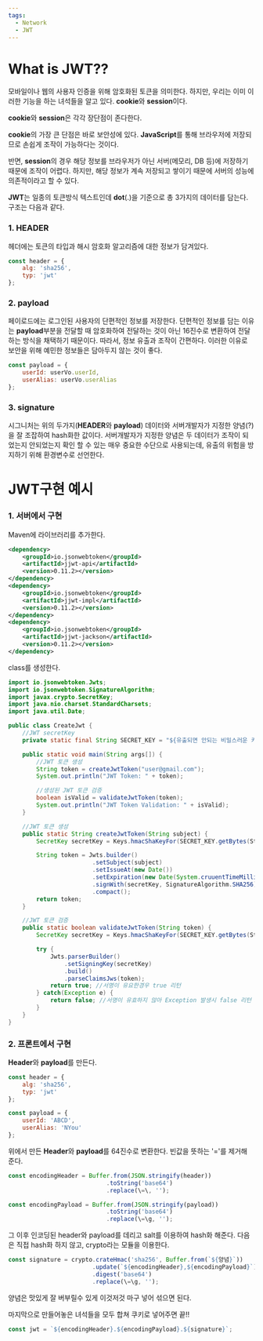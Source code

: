 ```yaml
---
tags:
  - Network
  - JWT
---
```


# What is JWT??
모바일이나 웹의 사용자 인증을 위해 암호화된 토큰을 의미한다.
하지만, 우리는 이미 이러한 기능을 하는 녀석들을 알고 있다.
**cookie**와 **session**이다.

**cookie**와 **session**은 각각 장단점이 존다한다.

**cookie**의 가장 큰 단점은 바로 보안성에 있다.
**JavaScript**를 통해 브라우저에 저장되므로 손쉽게 조작이 가능하다는 것이다.

반면, **session**의 경우 해당 정보를 브라우저가 아닌 서버(메모리, DB 등)에 저장하기 때문에 조작이 어렵다.
하지만, 해당 정보가 계속 저장되고 쌓이기 때문에 서버의 성능에 의존적이라고 할 수 있다.

**JWT**는 일종의 토큰방식 텍스트인데 **dot**(.)을 기준으로 총 3가지의 데이터를 담는다.
구조는 다음과 같다.

### 1. HEADER
헤더에는 토큰의 타입과 해시 암호화 알고리즘에 대한 정보가 담겨있다.
```JavaScript
const header = {
	alg: 'sha256',
	typ: 'jwt'
};
```

### 2. payload
페이로드에는 로그인된 사용자의 단편적인 정보를 저장한다.
단편적인 정보를 담는 이유는 **payload**부분을 전달할 때 암호화하여 전달하는 것이 아닌 16진수로 변환하여 전달하는 방식을 채택하기 때문이다. 따라서, 정보 유출과 조작이 간편하다.
이러한 이유로 보안을 위해 예민한 정보들은 담아두지 않는 것이 좋다.
```JavaScript
const payload = {
	userId: userVo.userId,
	userAlias: userVo.userAlias
};
```

### 3. signature
시그니처는 위의 두가지(**HEADER**와 **payload**) 데이터와 서버개발자가 지정한 양념(?)을 잘 조잡하여 hash화한 값이다.
서버개발자가 지정한 양념은 두 데이터가 조작이 되었는지 안되었는지 확인 할 수 있는 매우 중요한 수단으로 사용되는데, 유출의 위험을 방지하기 위해 환경변수로 선언한다.

# JWT구현 예시
### 1. 서버에서 구현
Maven에 라이브러리를 추가한다.
```xml
<dependency>
	<groupId>io.jsonwebtoken</groupId>
	<artifactId>jjwt-api</artifactId>
	<version>0.11.2></version>
</dependency>
<dependency>
	<groupId>io.jsonwebtoken</groupId>
	<artifactId>jjwt-impl</artifactId>
	<version>0.11.2></version>
</dependency>
<dependency>
	<groupId>io.jsonwebtoken</groupId>
	<artifactId>jjwt-jackson</artifactId>
	<version>0.11.2></version>
</dependency>
```

class를 생성한다.
```Java
import io.jsonwebtoken.Jwts;
import io.jsonwebtoken.SignatureAlgorithm;
import javax.crypto.SecretKey;
import java.nio.charset.StandardCharsets;
import java.util.Date;

public class CreateJwt {
	//JWT secretKey
	private static final String SECRET_KEY = "${유출되면 안되는 비밀스러운 키!!!!}";

	public static void main(String args[]) {
		//JWT 토큰 생성
		String token = createJwtToken("user@gmail.com");
		System.out.println("JWT Token: " + token);

		//생성된 JWT 토큰 검증
		boolean isValid = validateJwtToken(token);
		System.out.println("JWT Token Validation: " + isValid);
	}

	//JWT 토큰 생성
	public static String createJwtToken(String subject) {
		SecretKey secretKey = Keys.hmacShaKeyFor(SECRET_KEY.getBytes(StandardCharsets.UTF_8));

		String token = Jwts.builder()
						.setSubject(subject)
						.setIssueAt(new Date())
						.setExpiration(new Date(System.cruuentTimeMillis() + 3600000)) //1시간
						.signWith(secretKey, SignatureAlgorithm.SHA256)
						.compact();
		return token;
	}

	//JWT 토큰 검증
	public static boolean validateJwtToken(String token) {
		SecretKey secretKey = Keys.hmacShaKeyFor(SECRET_KEY.getBytes(StandardCharsets.UTF_8));

		try {
			Jwts.parserBuilder()
				.setSigningKey(secretKey)
				.build()
				.parseClaimsJws(token);
			return true; //서명이 유요한경우 true 리턴
		} catch(Exception e) {
			return false; //서명이 유효하지 않아 Exception 발생시 false 리턴
		}
	}
}
```

### 2. 프론트에서 구현
**Header**와 **payload**를 만든다.
```JavaScript
const header = {
	alg: 'sha256',
	typ: 'jwt'
};

const payload = {
	userId: 'ABCD',
	userAlias: 'NYou'
};
```

위에서 만든 **Header**와 **payload**를 64진수로 변환한다.
빈값을 뜻하는 '='를 제거해 준다.

```JavaScript
const encodingHeader = Buffer.from(JSON.stringify(header))
							.toString('base64')
							.replace(\=\, '');

const encodingPayload = Buffer.from(JSON.stringify(payload))
							.toString('base64')
							.replace(\=\g, '');
```

그 이후 인코딩된 header와 payload를 데리고 salt를 이용하여 hash화 해준다.
다음은 직접 hash화 하지 않고, crypto라는 모듈을 이용한다.

```JavaScript
const signature = crypto.crateHmac('sha256', Buffer.from(`${양념}`))
						.update(`${encodingHeader},${encodingPayload}`)
						.digest('base64')
						.replace(\=\g, '');
```

양념은 맛있게 잘 버부릴수 있게 이것저것 마구 넣어 섞으면 된다.

마지막으로 만들어놓은 녀석들을 모두 합쳐 쿠키로 넣어주면 끝!!

```JavaScript
const jwt = `${encodingHeader}.${encodingPayload}.${signature}`;
```